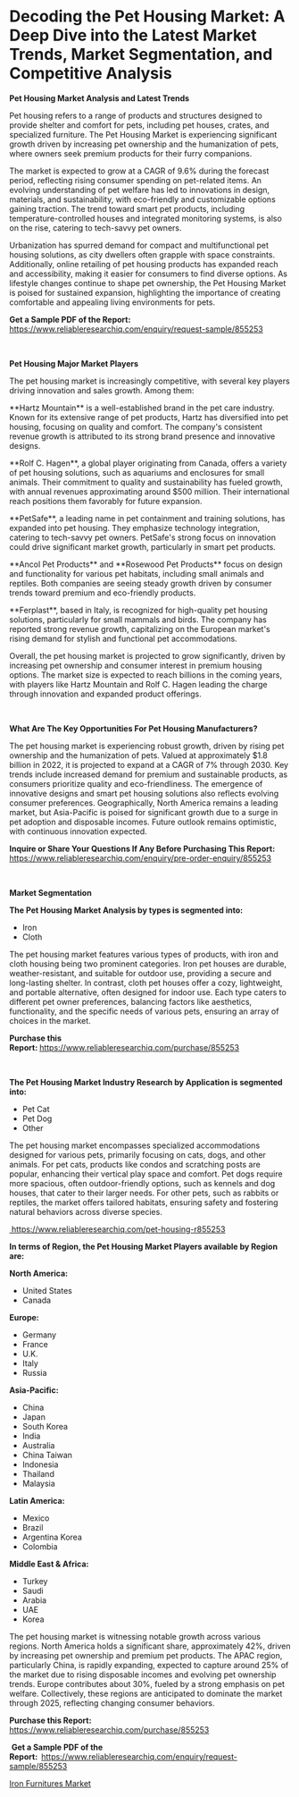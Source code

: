 <p><h1>Decoding the Pet Housing Market: A Deep Dive into the Latest Market Trends, Market Segmentation, and Competitive Analysis</h1></p><p><strong>Pet Housing Market Analysis and Latest Trends</strong></p>
<p><p>Pet housing refers to a range of products and structures designed to provide shelter and comfort for pets, including pet houses, crates, and specialized furniture. The Pet Housing Market is experiencing significant growth driven by increasing pet ownership and the humanization of pets, where owners seek premium products for their furry companions.</p><p>The market is expected to grow at a CAGR of 9.6% during the forecast period, reflecting rising consumer spending on pet-related items. An evolving understanding of pet welfare has led to innovations in design, materials, and sustainability, with eco-friendly and customizable options gaining traction. The trend toward smart pet products, including temperature-controlled houses and integrated monitoring systems, is also on the rise, catering to tech-savvy pet owners.</p><p>Urbanization has spurred demand for compact and multifunctional pet housing solutions, as city dwellers often grapple with space constraints. Additionally, online retailing of pet housing products has expanded reach and accessibility, making it easier for consumers to find diverse options. As lifestyle changes continue to shape pet ownership, the Pet Housing Market is poised for sustained expansion, highlighting the importance of creating comfortable and appealing living environments for pets.</p></p>
<p><strong>Get a Sample PDF of the Report:&nbsp;</strong> <a href="https://www.reliableresearchiq.com/enquiry/request-sample/855253?utm_campaign=2313&utm_medium=2&utm_source=Github&utm_content=ia&utm_term=04042025&utm_id=pet-housing">https://www.reliableresearchiq.com/enquiry/request-sample/855253</a></p>
<p>&nbsp;</p>
<p><strong>Pet Housing Major Market Players</strong></p>
<p><p>The pet housing market is increasingly competitive, with several key players driving innovation and sales growth. Among them:</p><p>**Hartz Mountain** is a well-established brand in the pet care industry. Known for its extensive range of pet products, Hartz has diversified into pet housing, focusing on quality and comfort. The company's consistent revenue growth is attributed to its strong brand presence and innovative designs. </p><p>**Rolf C. Hagen**, a global player originating from Canada, offers a variety of pet housing solutions, such as aquariums and enclosures for small animals. Their commitment to quality and sustainability has fueled growth, with annual revenues approximating around $500 million. Their international reach positions them favorably for future expansion.</p><p>**PetSafe**, a leading name in pet containment and training solutions, has expanded into pet housing. They emphasize technology integration, catering to tech-savvy pet owners. PetSafe's strong focus on innovation could drive significant market growth, particularly in smart pet products.</p><p>**Ancol Pet Products** and **Rosewood Pet Products** focus on design and functionality for various pet habitats, including small animals and reptiles. Both companies are seeing steady growth driven by consumer trends toward premium and eco-friendly products.</p><p>**Ferplast**, based in Italy, is recognized for high-quality pet housing solutions, particularly for small mammals and birds. The company has reported strong revenue growth, capitalizing on the European market's rising demand for stylish and functional pet accommodations.</p><p>Overall, the pet housing market is projected to grow significantly, driven by increasing pet ownership and consumer interest in premium housing options. The market size is expected to reach billions in the coming years, with players like Hartz Mountain and Rolf C. Hagen leading the charge through innovation and expanded product offerings.</p></p>
<p>&nbsp;</p>
<p><strong>What Are The Key Opportunities For Pet Housing Manufacturers?</strong></p>
<p><p>The pet housing market is experiencing robust growth, driven by rising pet ownership and the humanization of pets. Valued at approximately $1.8 billion in 2022, it is projected to expand at a CAGR of 7% through 2030. Key trends include increased demand for premium and sustainable products, as consumers prioritize quality and eco-friendliness. The emergence of innovative designs and smart pet housing solutions also reflects evolving consumer preferences. Geographically, North America remains a leading market, but Asia-Pacific is poised for significant growth due to a surge in pet adoption and disposable incomes. Future outlook remains optimistic, with continuous innovation expected.</p></p>
<p><strong>Inquire or Share Your Questions If Any Before Purchasing This Report:</strong> <a href="https://www.reliableresearchiq.com/enquiry/pre-order-enquiry/855253?utm_campaign=2313&utm_medium=2&utm_source=Github&utm_content=ia&utm_term=04042025&utm_id=pet-housing">https://www.reliableresearchiq.com/enquiry/pre-order-enquiry/855253</a></p>
<p>&nbsp;</p>
<p><strong>Market Segmentation</strong></p>
<p><strong>The Pet Housing Market Analysis by types is segmented into:</strong></p>
<p><ul><li>Iron</li><li>Cloth</li></ul></p>
<p><p>The pet housing market features various types of products, with iron and cloth housing being two prominent categories. Iron pet houses are durable, weather-resistant, and suitable for outdoor use, providing a secure and long-lasting shelter. In contrast, cloth pet houses offer a cozy, lightweight, and portable alternative, often designed for indoor use. Each type caters to different pet owner preferences, balancing factors like aesthetics, functionality, and the specific needs of various pets, ensuring an array of choices in the market.</p></p>
<p><strong>Purchase this Report:&nbsp;</strong><a href="https://www.reliableresearchiq.com/purchase/855253?utm_campaign=2313&utm_medium=2&utm_source=Github&utm_content=ia&utm_term=04042025&utm_id=pet-housing">https://www.reliableresearchiq.com/purchase/855253</a></p>
<p>&nbsp;</p>
<p><strong>The Pet Housing Market Industry Research by Application is segmented into:</strong></p>
<p><ul><li>Pet Cat</li><li>Pet Dog</li><li>Other</li></ul></p>
<p><p>The pet housing market encompasses specialized accommodations designed for various pets, primarily focusing on cats, dogs, and other animals. For pet cats, products like condos and scratching posts are popular, enhancing their vertical play space and comfort. Pet dogs require more spacious, often outdoor-friendly options, such as kennels and dog houses, that cater to their larger needs. For other pets, such as rabbits or reptiles, the market offers tailored habitats, ensuring safety and fostering natural behaviors across diverse species.</p></p>
<p><a href="https://www.reliableresearchiq.com/pet-housing-r855253?utm_campaign=2313&utm_medium=2&utm_source=Github&utm_content=ia&utm_term=04042025&utm_id=pet-housing">&nbsp;https://www.reliableresearchiq.com/pet-housing-r855253</a></p>
<p><strong>In terms of Region, the Pet Housing Market Players available by Region are:</strong></p>
<p>
    <p> <strong> North America: </strong>
        <ul>
            <li>United States</li>
            <li>Canada</li>
        </ul>
        </p> 
    <p> <strong> Europe: </strong>
        <ul>
            <li>Germany</li>
            <li>France</li>
            <li>U.K.</li>
            <li>Italy</li>
            <li>Russia</li>
        </ul>
        </p> 
    <p> <strong> Asia-Pacific: </strong>
        <ul>
            <li>China</li>
            <li>Japan</li>
            <li>South Korea</li>
            <li>India</li>
            <li>Australia</li>
            <li>China Taiwan</li>
            <li>Indonesia</li>
            <li>Thailand</li>
            <li>Malaysia</li>
        </ul>
        </p> 
    <p> <strong> Latin America: </strong>
        <ul>
            <li>Mexico</li>
            <li>Brazil</li>
            <li>Argentina Korea</li>
            <li>Colombia</li>
        </ul>
        </p> 
    <p> <strong> Middle East & Africa: </strong>
        <ul>
            <li>Turkey</li>
            <li>Saudi</li>
            <li>Arabia</li>
            <li>UAE</li>
            <li>Korea</li>
        </ul>
    </p>
    </p>
<p><p>The pet housing market is witnessing notable growth across various regions. North America holds a significant share, approximately 42%, driven by increasing pet ownership and premium pet products. The APAC region, particularly China, is rapidly expanding, expected to capture around 25% of the market due to rising disposable incomes and evolving pet ownership trends. Europe contributes about 30%, fueled by a strong emphasis on pet welfare. Collectively, these regions are anticipated to dominate the market through 2025, reflecting changing consumer behaviors.</p></p>
<p><strong>Purchase this Report: </strong><a href="https://www.reliableresearchiq.com/purchase/855253?utm_campaign=2313&utm_medium=2&utm_source=Github&utm_content=ia&utm_term=04042025&utm_id=pet-housing">https://www.reliableresearchiq.com/purchase/855253</a></p>
<p>&nbsp;<strong>Get a Sample PDF of the Report:&nbsp;&nbsp;</strong><a href="https://www.reliableresearchiq.com/enquiry/request-sample/855253?utm_campaign=2313&utm_medium=2&utm_source=Github&utm_content=ia&utm_term=04042025&utm_id=pet-housing">https://www.reliableresearchiq.com/enquiry/request-sample/855253</a></p>
<p><strong></strong></p>
<p><p><a href="https://github.com/klindsey95/Market-Research-Report-List-1/blob/main/iron-furnitures-market.md?utm_campaign=2313&utm_medium=2&utm_source=Github&utm_content=ia&utm_term=04042025&utm_id=pet-housing">Iron Furnitures Market</a></p></p>